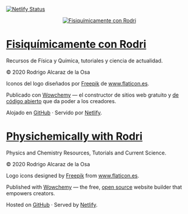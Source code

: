 [![Netlify Status](https://api.netlify.com/api/v1/badges/084c644c-1539-4d00-93bc-dc75f576de30/deploy-status)](https://app.netlify.com/sites/rodrigoalcarazdelaosa/deploys)

<p align="center"><a href="https://rodrigoalcarazdelaosa.me/" target="_blank" rel="noopener"><img src="https://rodrigoalcarazdelaosa.me/media/logo.png" alt="Fisiquímicamente con Rodri"></a></p>

# [Fisiquímicamente con Rodri](https://rodrigoalcarazdelaosa.me/)

Recursos de Física y Química, tutoriales y ciencia de actualidad.

&copy; 2020 Rodrigo Alcaraz de la Osa

Iconos del logo diseñados por <a href="https://www.flaticon.es/autores/freepik" title="Freepik">Freepik</a> de <a href="https://www.flaticon.es/" title="Flaticon">www.flaticon.es</a>.

Publicado con <a href="https://wowchemy.com" target="_blank" rel="noopener">Wowchemy</a> —
    el constructor de sitios web gratuito y <a href="https://github.com/wowchemy/wowchemy-hugo-modules" target="_blank" rel="noopener">
    de código abierto</a> que da poder a los creadores.

Alojado en <a href="https://github.com/rodrigoalcarazdelaosa/rodrigoalcarazdelaosa.me" target="_blank" rel="noopener">GitHub</a> · Servido por <a href="https://www.netlify.com" target="_blank" rel="noopener">Netlify</a>.

# [Physichemically with Rodri](https://rodrigoalcarazdelaosa.me/en/)

Physics and Chemistry Resources, Tutorials and Current Science.

&copy; 2020 Rodrigo Alcaraz de la Osa

Logo icons designed by <a href="https://www.flaticon.es/autores/freepik" title="Freepik">Freepik</a> from <a href="https://www.flaticon.es/" title="Flaticon">www.flaticon.es</a>.

Published with <a href="https://wowchemy.com" target="_blank" rel="noopener">Wowchemy</a>  —
    the free, <a href="https://github.com/wowchemy/wowchemy-hugo-modules" target="_blank" rel="noopener">
    open source</a> website builder that empowers creators.

Hosted on <a href="https://github.com/rodrigoalcarazdelaosa/rodrigoalcarazdelaosa.me" target="_blank" rel="noopener">GitHub</a> · Served by <a href="https://www.netlify.com" target="_blank" rel="noopener">Netlify</a>.